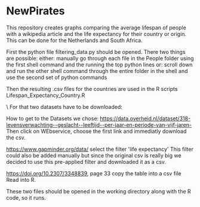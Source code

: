 # NewPirates
This repository creates graphs comparing the average lifespan of people with a wikipedia article and the life expectancy for their country or origin. This can be done for the Netherlands and South Africa.

First the python file filtering_data.py should be opened. There two things are possible: 
either: manually go through each file in the People folder using the first shell command and the running the top python lines
or: scroll down and run the other shell command through the entire folder in the shell and use the second set of python commands

Then the resulting .csv files for the countries are used in the R scripts Lifespan_Expectancy_Country.R

\\
For that two datasets have to be downloaded:

How to get to the Datasets we chose:
https://data.overheid.nl/dataset/318-levensverwachting--geslacht--leeftijd--per-jaar-en-periode-van-vijf-jaren-
Then click on WEbservice, choose the first link and immediatly download the csv.

https://www.gapminder.org/data/
select the filter 'life expectancy'
This filter could also be added manually but since the original csv is really big we decided to use this pre-applied filter and downloaded it as a csv.

https://doi.org/10.2307/3348839, page 33
copy the table into a csv file
Read into R.

These two files should be opened in the working directory along with the R code, so it runs. 
